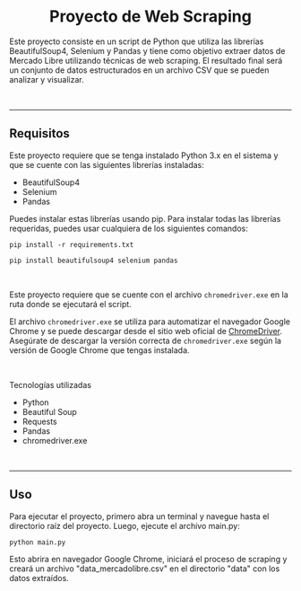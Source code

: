 # <center>Proyecto de Web Scraping</center>



Este proyecto consiste en un script de Python que utiliza las librerías BeautifulSoup4, Selenium y Pandas y tiene como objetivo extraer datos de Mercado Libre utilizando técnicas de web scraping. El resultado final será un conjunto de datos estructurados en un archivo CSV que se pueden analizar y visualizar.

</br>

---
## Requisitos

Este proyecto requiere que se tenga instalado Python 3.x en el sistema y que se cuente con las siguientes librerías instaladas:

* BeautifulSoup4
* Selenium
* Pandas

Puedes instalar estas librerías usando pip. Para instalar todas las librerías requeridas, puedes usar cualquiera de los siguientes comandos:

```console
pip install -r requirements.txt
```

```console
pip install beautifulsoup4 selenium pandas
```
</br>

Este proyecto requiere que se cuente con el archivo `chromedriver.exe` en la ruta donde se ejecutará el script.

El archivo `chromedriver.exe` se utiliza para automatizar el navegador Google Chrome y se puede descargar desde el sitio web oficial de [ChromeDriver](https://chromedriver.chromium.org/downloads). Asegúrate de descargar la versión correcta de `chromedriver.exe` según la versión de Google Chrome que tengas instalada.

</br>

Tecnologías utilizadas

* Python
* Beautiful Soup
* Requests
* Pandas
* chromedriver.exe

</br>

---

## Uso

Para ejecutar el proyecto, primero abra un terminal y navegue hasta el directorio raíz del proyecto. Luego, ejecute el archivo main.py:

```console
python main.py
```



Esto abrira en navegador Google Chrome, iniciará el proceso de scraping y creará un archivo "data_mercadolibre.csv" en el directorio "data" con los datos extraídos.

